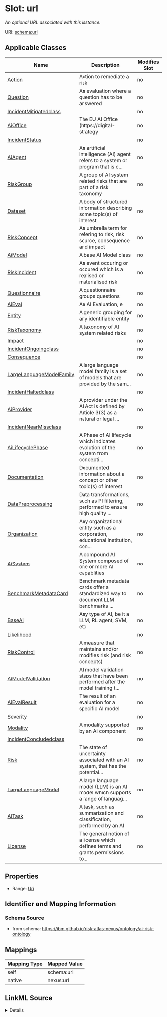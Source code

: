 

# Slot: url


_An optional URL associated with this instance._





URI: [schema:url](http://schema.org/url)



<!-- no inheritance hierarchy -->





## Applicable Classes

| Name | Description | Modifies Slot |
| --- | --- | --- |
| [Action](Action.md) | Action to remediate a risk |  no  |
| [Question](Question.md) | An evaluation where a question has to be answered |  no  |
| [IncidentMitigatedclass](IncidentMitigatedclass.md) |  |  no  |
| [AiOffice](AiOffice.md) | The EU AI Office (https://digital-strategy |  no  |
| [IncidentStatus](IncidentStatus.md) |  |  no  |
| [AiAgent](AiAgent.md) | An artificial intelligence (AI) agent refers to a system or program that is c... |  no  |
| [RiskGroup](RiskGroup.md) | A group of AI system related risks that are part of a risk taxonomy |  no  |
| [Dataset](Dataset.md) | A body of structured information describing some topic(s) of interest |  no  |
| [RiskConcept](RiskConcept.md) | An umbrella term for refering to risk, risk source, consequence and impact |  no  |
| [AiModel](AiModel.md) | A base AI Model class |  no  |
| [RiskIncident](RiskIncident.md) | An event occuring or occured which is a realised or materialised risk |  no  |
| [Questionnaire](Questionnaire.md) | A questionnaire groups questions |  no  |
| [AiEval](AiEval.md) | An AI Evaluation, e |  no  |
| [Entity](Entity.md) | A generic grouping for any identifiable entity |  no  |
| [RiskTaxonomy](RiskTaxonomy.md) | A taxonomy of AI system related risks |  no  |
| [Impact](Impact.md) |  |  no  |
| [IncidentOngoingclass](IncidentOngoingclass.md) |  |  no  |
| [Consequence](Consequence.md) |  |  no  |
| [LargeLanguageModelFamily](LargeLanguageModelFamily.md) | A large language model family is a set of models that are provided by the sam... |  no  |
| [IncidentHaltedclass](IncidentHaltedclass.md) |  |  no  |
| [AiProvider](AiProvider.md) | A provider under the AI Act is defined by Article 3(3) as a natural or legal ... |  no  |
| [IncidentNearMissclass](IncidentNearMissclass.md) |  |  no  |
| [AiLifecyclePhase](AiLifecyclePhase.md) | A Phase of AI lifecycle which indicates evolution of the system from concepti... |  no  |
| [Documentation](Documentation.md) | Documented information about a concept or other topic(s) of interest |  no  |
| [DataPreprocessing](DataPreprocessing.md) | Data transformations, such as PI filtering, performed to ensure high quality ... |  no  |
| [Organization](Organization.md) | Any organizational entity such as a corporation, educational institution, con... |  no  |
| [AiSystem](AiSystem.md) | A compound AI System composed of one or more AI capablities |  no  |
| [BenchmarkMetadataCard](BenchmarkMetadataCard.md) | Benchmark metadata cards offer a standardized way to document LLM benchmarks ... |  no  |
| [BaseAi](BaseAi.md) | Any type of AI, be it a LLM, RL agent, SVM, etc |  no  |
| [Likelihood](Likelihood.md) |  |  no  |
| [RiskControl](RiskControl.md) | A measure that maintains and/or modifies risk (and risk concepts) |  no  |
| [AiModelValidation](AiModelValidation.md) | AI model validation steps that have been performed after the model training t... |  no  |
| [AiEvalResult](AiEvalResult.md) | The result of an evaluation for a specific AI model |  no  |
| [Severity](Severity.md) |  |  no  |
| [Modality](Modality.md) | A modality supported by an Ai component |  no  |
| [IncidentConcludedclass](IncidentConcludedclass.md) |  |  no  |
| [Risk](Risk.md) | The state of uncertainty associated with an AI system, that has the potential... |  no  |
| [LargeLanguageModel](LargeLanguageModel.md) | A large language model (LLM) is an AI model which supports a range of languag... |  no  |
| [AiTask](AiTask.md) | A task, such as summarization and classification, performed by an AI |  no  |
| [License](License.md) | The general notion of a license which defines terms and grants permissions to... |  no  |







## Properties

* Range: [Uri](Uri.md)





## Identifier and Mapping Information







### Schema Source


* from schema: https://ibm.github.io/risk-atlas-nexus/ontology/ai-risk-ontology




## Mappings

| Mapping Type | Mapped Value |
| ---  | ---  |
| self | schema:url |
| native | nexus:url |




## LinkML Source

<details>
```yaml
name: url
description: An optional URL associated with this instance.
from_schema: https://ibm.github.io/risk-atlas-nexus/ontology/ai-risk-ontology
rank: 1000
slot_uri: schema:url
alias: url
domain_of:
- Entity
range: uri

```
</details>